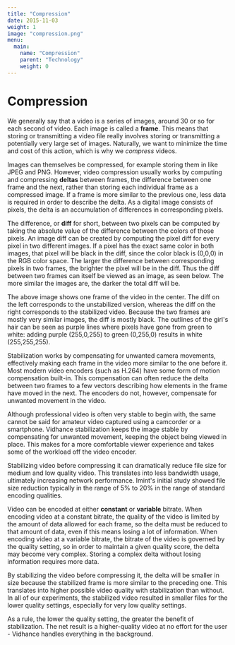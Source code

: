 ```yaml
---
title: "Compression"
date: 2015-11-03
weight: 1
image: "compression.png"
menu:
  main:
    name: "Compression"
    parent: "Technology"
    weight: 0
---
```

# Compression

We generally say that a video is a series of images, around 30 or so for each second of video. Each image is called a **frame**. This means that storing or transmitting a video file really involves storing or transmitting a potentially very large set of images. Naturally, we want to minimize the time and cost of this action, which is why we *compress* videos.

Images can themselves be compressed, for example storing them in like JPEG and PNG. However, video compression usually works by computing and compressing **deltas** between frames, the difference between one frame and the next, rather than storing each individual frame as a compressed image. If a frame is more similar to the previous one, less data is required in order to describe the delta. As a digital image consists of pixels, the delta is an accumulation of differences in corresponding pixels.

The difference, or **diff** for short, between two pixels can be computed by taking the absolute value of the difference between the colors of those pixels. An image diff can be created by computing the pixel diff for every pixel in two different images. If a pixel has the exact same color in both images, that pixel will be black in the diff, since the color black is (0,0,0) in the RGB color space. The larger the difference between corresponding pixels in two frames, the brighter the pixel will be in the diff. Thus the diff between two frames can itself be viewed as an image, as seen below. The more similar the images are, the darker the total diff will be.

The above image shows one frame of the video in the center. The diff on the left corresponds to the unstabilized version, whereas the diff on the right corresponds to the stabilized video. Because the two frames are mostly very similar images, the diff is mostly black. The outlines of the girl's hair can be seen as purple lines where pixels have gone from green to white: adding purple (255,0,255) to green (0,255,0) results in white (255,255,255).

Stabilization works by compensating for unwanted camera movements, effectively making each frame in the video more similar to the one before it. Most modern video encoders (such as H.264) have some form of motion compensation built-in. This compensation can often reduce the delta between two frames to a few vectors describing how elements in the frame have moved in the next. The encoders do not, however, compensate for unwanted movement in the video.

Although professional video is often very stable to begin with, the same cannot be said for amateur video captured using a camcorder or a smartphone. Vidhance stabilization keeps the image stable by compensating for unwanted movement, keeping the object being viewed in place. This makes for a more comfortable viewer experience and takes some of the workload off the video encoder.

Stabilizing video before compressing it can dramatically reduce file size for medium and low quality video. This translates into less bandwidth usage, ultimately increasing network performance. Imint's initial study showed file size reduction typically in the range of 5% to 20% in the range of standard encoding qualities.

Video can be encoded at either **constant** or **variable** bitrate. When encoding video at a constant bitrate, the quality of the video is limited by the amount of data allowed for each frame, so the delta must be reduced to that amount of data, even if this means losing a lot of information. When encoding video at a variable bitrate, the bitrate of the video is governed by the quality setting, so in order to maintain a given quality score, the delta may become very complex. Storing a complex delta without losing information requires more data.

By stabilizing the video before compressing it, the delta will be smaller in size because the stabilized frame is more similar to the preceding one. This translates into higher possible video quality with stabilization than without. In all of our experiments, the stabilized video resulted in smaller files for the lower quality settings, especially for very low quality settings.

As a rule, the lower the quality setting, the greater the benefit of stabilization. The net result is a higher-quality video at no effort for the user - Vidhance handles everything in the background.
